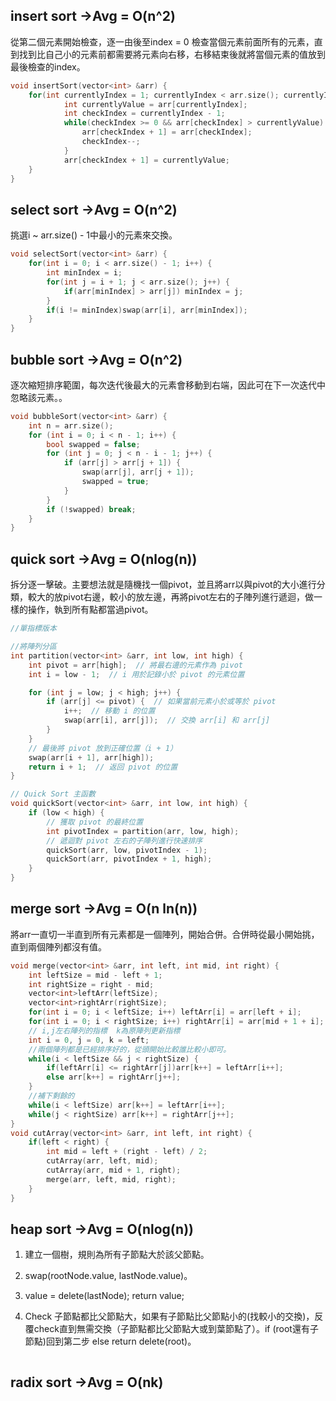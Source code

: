 ## insert sort ->Avg = O(n^2)

從第二個元素開始檢查，逐一由後至index = 0 檢查當個元素前面所有的元素，直到找到比自己小的元素前都需要將元素向右移，右移結束後就將當個元素的值放到最後檢查的index。

```C++
void insertSort(vector<int> &arr) {
	for(int currentlyIndex = 1; currentlyIndex < arr.size(); currentlyIndex++) {
			int currentlyValue = arr[currentlyIndex];
			int checkIndex = currentlyIndex - 1;
			while(checkIndex >= 0 && arr[checkIndex] > currentlyValue) {
				arr[checkIndex + 1] = arr[checkIndex];
				checkIndex--;
			}
			arr[checkIndex + 1] = currentlyValue;
	}
}
```

## select sort ->Avg = O(n^2)

挑選i ~ arr.size() - 1中最小的元素來交換。

```C++
void selectSort(vector<int> &arr) {
	for(int i = 0; i < arr.size() - 1; i++) {
		int minIndex = i;
		for(int j = i + 1; j < arr.size(); j++) {
			if(arr[minIndex] > arr[j]) minIndex = j;
		}
		if(i != minIndex)swap(arr[i], arr[minIndex]);
	}
}
```

## bubble sort ->Avg = O(n^2)

逐次縮短排序範圍，每次迭代後最大的元素會移動到右端，因此可在下一次迭代中忽略該元素。。

```C++
void bubbleSort(vector<int> &arr) {
    int n = arr.size();
    for (int i = 0; i < n - 1; i++) {
        bool swapped = false;
        for (int j = 0; j < n - i - 1; j++) {
            if (arr[j] > arr[j + 1]) {
                swap(arr[j], arr[j + 1]);
                swapped = true;
            }
        }
        if (!swapped) break;
    }
}
```

## quick sort ->Avg = O(nlog(n))

拆分逐一擊破。主要想法就是隨機找一個pivot，並且將arr以與pivot的大小進行分類，較大的放pivot右邊，較小的放左邊，再將pivot左右的子陣列進行遞迴，做一樣的操作，執到所有點都當過pivot。

```C++
//單指標版本

//將陣列分區
int partition(vector<int> &arr, int low, int high) {
    int pivot = arr[high];  // 將最右邊的元素作為 pivot
    int i = low - 1;  // i 用於記錄小於 pivot 的元素位置

    for (int j = low; j < high; j++) {
        if (arr[j] <= pivot) {  // 如果當前元素小於或等於 pivot
            i++;  // 移動 i 的位置
            swap(arr[i], arr[j]);  // 交換 arr[i] 和 arr[j]
        }
    }
    // 最後將 pivot 放到正確位置（i + 1）
    swap(arr[i + 1], arr[high]);
    return i + 1;  // 返回 pivot 的位置
}

// Quick Sort 主函數
void quickSort(vector<int> &arr, int low, int high) {
    if (low < high) {
        // 獲取 pivot 的最終位置
        int pivotIndex = partition(arr, low, high);
        // 遞迴對 pivot 左右的子陣列進行快速排序
        quickSort(arr, low, pivotIndex - 1);
        quickSort(arr, pivotIndex + 1, high);
    }
}
```

## merge sort ->Avg = O(n ln(n))

將arr一直切一半直到所有元素都是一個陣列，開始合併。合併時從最小開始挑，直到兩個陣列都沒有值。

```C++
void merge(vector<int> &arr, int left, int mid, int right) {
    int leftSize = mid - left + 1;
    int rightSize = right - mid;
    vector<int>leftArr(leftSize);
    vector<int>rightArr(rightSize);
    for(int i = 0; i < leftSize; i++) leftArr[i] = arr[left + i];
    for(int i = 0; i < rightSize; i++) rightArr[i] = arr[mid + 1 + i];
    // i,j左右陣列的指標  k為原陣列更新指標
    int i = 0, j = 0, k = left;
    //兩個陣列都是已經排序好的，從頭開始比較誰比較小即可。
    while(i < leftSize && j < rightSize) {
        if(leftArr[i] <= rightArr[j])arr[k++] = leftArr[i++];
        else arr[k++] = rightArr[j++];
    }
    //補下剩餘的
    while(i < leftSize) arr[k++] = leftArr[i++];
    while(j < rightSize) arr[k++] = rightArr[j++];
}
void cutArray(vector<int> &arr, int left, int right) {
    if(left < right) {
        int mid = left + (right - left) / 2;
        cutArray(arr, left, mid);
        cutArray(arr, mid + 1, right);
        merge(arr, left, mid, right);
    }
}
```

## heap sort ->Avg = O(nlog(n))

1. 建立一個樹，規則為所有子節點大於該父節點。

2. swap(rootNode.value, lastNode.value)。

3. value = delete(lastNode); return value;

4. Check 子節點都比父節點大，如果有子節點比父節點小的(找較小的交換)，反覆check直到無需交換（子節點都比父節點大或到葉節點了）。if (root還有子節點)回到第二步 else return delete(root)。

```C++

```

## radix sort ->Avg = O(nk)